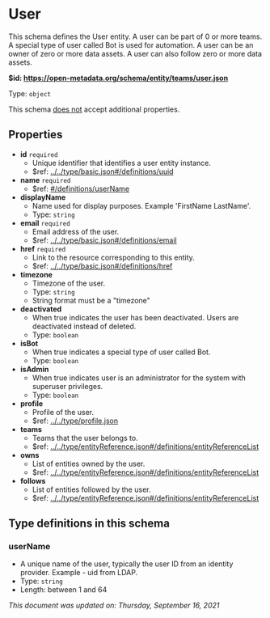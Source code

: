 # User

This schema defines the User entity. A user can be part of 0 or more teams. A special type of user called Bot is used for automation. A user can be an owner of zero or more data assets. A user can also follow zero or more data assets.

**$id: https://open-metadata.org/schema/entity/teams/user.json**

Type: `object`

This schema <u>does not</u> accept additional properties.

## Properties
 - **id** `required`
	 - Unique identifier that identifies a user entity instance.
	 - $ref: [../../type/basic.json#/definitions/uuid](../types/basic.md#uuid)
 - **name** `required`
	 - $ref: [#/definitions/userName](#username)
 - **displayName**
	 - Name used for display purposes. Example 'FirstName LastName'.
	 - Type: `string`
 - **email** `required`
	 - Email address of the user.
	 - $ref: [../../type/basic.json#/definitions/email](../types/basic.md#email)
 - **href** `required`
	 - Link to the resource corresponding to this entity.
	 - $ref: [../../type/basic.json#/definitions/href](../types/basic.md#href)
 - **timezone**
	 - Timezone of the user.
	 - Type: `string`
	 - String format must be a "timezone"
 - **deactivated**
	 - When true indicates the user has been deactivated. Users are deactivated instead of deleted.
	 - Type: `boolean`
 - **isBot**
	 - When true indicates a special type of user called Bot.
	 - Type: `boolean`
 - **isAdmin**
	 - When true indicates user is an administrator for the system with superuser privileges.
	 - Type: `boolean`
 - **profile**
	 - Profile of the user.
	 - $ref: [../../type/profile.json](../types/profile.md)
 - **teams**
	 - Teams that the user belongs to.
	 - $ref: [../../type/entityReference.json#/definitions/entityReferenceList](../types/entityreference.md#entityreferencelist)
 - **owns**
	 - List of entities owned by the user.
	 - $ref: [../../type/entityReference.json#/definitions/entityReferenceList](../types/entityreference.md#entityreferencelist)
 - **follows**
	 - List of entities followed by the user.
	 - $ref: [../../type/entityReference.json#/definitions/entityReferenceList](../types/entityreference.md#entityreferencelist)


## Type definitions in this schema
### userName

 - A unique name of the user, typically the user ID from an identity provider. Example - uid from LDAP.
 - Type: `string`
 - Length: between 1 and 64



_This document was updated on: Thursday, September 16, 2021_